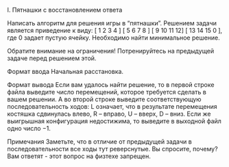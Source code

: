 I. Пятнашки c восстановлением ответа

Написать алгоритм для решения игры в “пятнашки”. Решением задачи является приведение к виду: [ 1 2 3 4 ] [ 5 6 7 8 ] [ 9 10 11 12] [ 13 14 15 0 ], где 0 задает пустую ячейку. Необходимо найти минимальное решение.

Обратите внимание на ограничения! Потренируйтесь на предыдущей задаче перед решением этой.

Формат ввода
Начальная расстановка.

Формат вывода
Если вам удалось найти решение, то в первой строке файла выведите число перемещений, которое требуется сделать в вашем решении. А во второй строке выведите соответствующую последовательность ходов: L означает, что в результате перемещения костяшка сдвинулась влево, R – вправо, U – вверх, D – вниз. Если же выигрышная конфигурация недостижима, то выведите в выходной файл одно число −1. 

Примечания
Заметьте, что в отличие от предыдущей задачи в последовательности все ходы тут реверснутые. Вы спросите, почему? Вам ответят - этот вопрос на физтехе запрещен. 